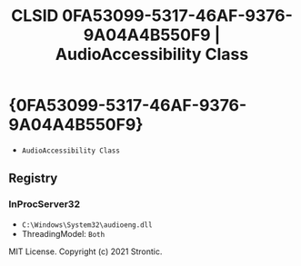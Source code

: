 ﻿---
title: "CLSID 0FA53099-5317-46AF-9376-9A04A4B550F9 | AudioAccessibility Class"
excerpt: What is COM-Object CLSID 0FA53099-5317-46AF-9376-9A04A4B550F9?
---

# {0FA53099-5317-46AF-9376-9A04A4B550F9}

* `AudioAccessibility Class`

## Registry


### InProcServer32

* `C:\Windows\System32\audioeng.dll`
* ThreadingModel: `Both`

MIT License. Copyright (c) 2021 Strontic.


